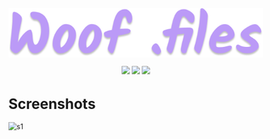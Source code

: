 <p align="center">
<br>
<br>
<br>
<img alt="mf-dots" height="60%" width="100%" src="./docs/static/h1.png"/>
</p>
<p align="center">
<img src="https://img.shields.io/github/license/acutewoof/dot-files?color=%9ece6a&label=License&labelColor=%2315161e&style=flat-square">
<img src="https://img.shields.io/github/last-commit/acutewoof/dot-files/main?color=%237dcfff&label=I%20didn%27t%20procrastinate&style=flat-square&labelColor=%2315161e">
<img src="https://img.shields.io/github/languages/code-size/acutewoof/dot-files?color=%23bb9af7&label=How%20Fat%3F&style=flat-square&labelColor=%2315161e">
</p>

# Screenshots
![s1](https://woof-os.github.io/static/screenshot.jpg)

